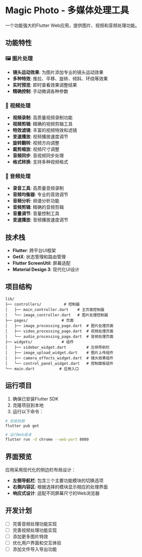 # Magic Photo - 多媒体处理工具

一个功能强大的Flutter Web应用，提供图片、视频和音频处理功能。

## 功能特性

### 🖼️ 图片处理
- **镜头运动效果**: 为图片添加专业的镜头运动效果
- **多种特效**: 推拉、平移、旋转、倾斜、环绕等效果
- **实时预览**: 即时查看效果调整结果
- **精确控制**: 手动微调各种参数

### 🎥 视频处理
- **视频录制**: 高质量视频录制功能
- **视频剪辑**: 精确的视频剪辑工具
- **特效滤镜**: 丰富的视频特效和滤镜
- **变速播放**: 视频播放速度调节
- **旋转翻转**: 视频方向调整
- **裁剪缩放**: 视频尺寸调整
- **音频同步**: 音视频同步处理
- **格式转换**: 支持多种视频格式

### 🎵 音频处理
- **录音工具**: 高质量音频录制
- **音频均衡器**: 专业的音效调节
- **音频分析**: 频谱分析功能
- **音频剪辑**: 精确的音频剪辑
- **音量调节**: 音量控制工具
- **变速播放**: 音频播放速度调节

## 技术栈

- **Flutter**: 跨平台UI框架
- **GetX**: 状态管理和路由管理
- **Flutter ScreenUtil**: 屏幕适配
- **Material Design 3**: 现代化UI设计

## 项目结构

```
lib/
├── controllers/          # 控制器
│   ├── main_controller.dart    # 主页面控制器
│   └── image_controller.dart   # 图片处理控制器
├── pages/               # 页面
│   ├── image_processing_page.dart  # 图片处理页面
│   ├── video_processing_page.dart  # 视频处理页面
│   └── audio_processing_page.dart  # 音频处理页面
├── widgets/             # 组件
│   ├── sidebar_widget.dart         # 左侧导航栏
│   ├── image_upload_widget.dart    # 图片上传组件
│   ├── camera_effects_widget.dart  # 镜头效果组件
│   └── control_panel_widget.dart   # 控制面板组件
└── main.dart           # 应用入口
```

## 运行项目

1. 确保已安装Flutter SDK
2. 克隆项目到本地
3. 运行以下命令：

```bash
# 安装依赖
flutter pub get

# 运行Web版本
flutter run -d chrome --web-port 8080
```

## 界面预览

应用采用现代化的侧边栏布局设计：
- **左侧导航栏**: 包含三个主要功能模块的切换选项
- **右侧内容区**: 根据选择的模块显示相应的处理界面
- **响应式设计**: 适配不同屏幕尺寸的Web浏览器

## 开发计划

- [ ] 完善音频处理功能实现
- [ ] 完善视频处理功能实现
- [ ] 添加更多图片特效
- [ ] 优化用户界面和交互体验
- [ ] 添加文件导入导出功能
